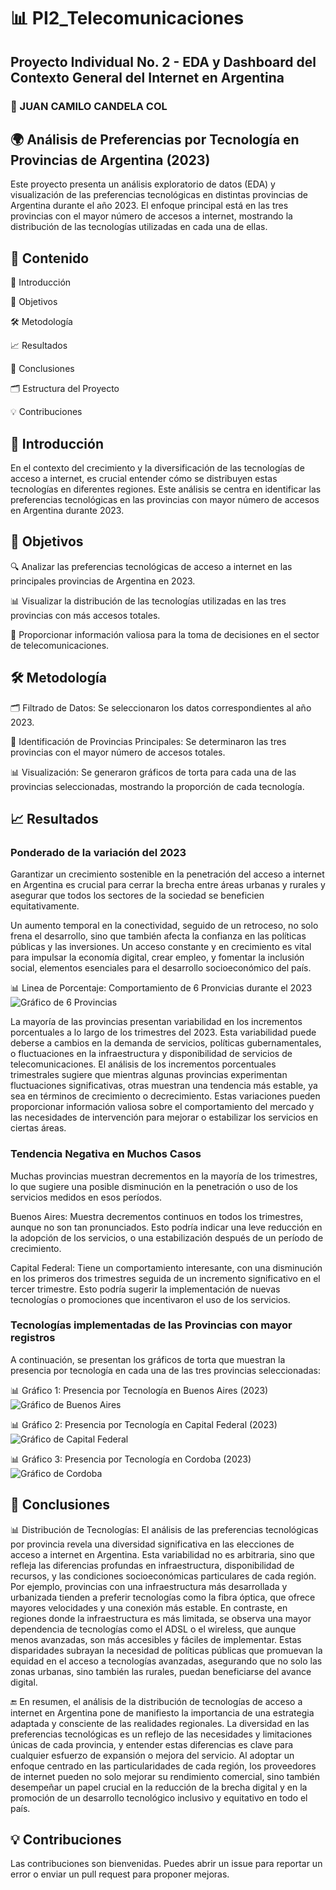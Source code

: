 # 📊 PI2_Telecomunicaciones
## Proyecto Individual No. 2 - EDA y Dashboard del Contexto General del Internet en Argentina
### 👤 JUAN CAMILO CANDELA COL

## 🌍 Análisis de Preferencias por Tecnología en Provincias de Argentina (2023)
Este proyecto presenta un análisis exploratorio de datos (EDA) y visualización de las preferencias tecnológicas en distintas provincias de Argentina durante el año 2023. El enfoque principal está en las tres provincias con el mayor número de accesos a internet, mostrando la distribución de las tecnologías utilizadas en cada una de ellas.

## 📑 Contenido

📜 Introducción

🎯 Objetivos

🛠️ Metodología

📈 Resultados

📝 Conclusiones

🗂️ Estructura del Proyecto

💡 Contribuciones


## 🌟 Introducción
En el contexto del crecimiento y la diversificación de las tecnologías de acceso a internet, es crucial entender cómo se distribuyen estas tecnologías en diferentes regiones. Este análisis se centra en identificar las preferencias tecnológicas en las provincias con mayor número de accesos en Argentina durante 2023.

## 🎯 Objetivos
  🔍 Analizar las preferencias tecnológicas de acceso a internet en las principales provincias de Argentina en 2023.
  
  📊 Visualizar la distribución de las tecnologías utilizadas en las tres provincias con más accesos totales.
  
  💼 Proporcionar información valiosa para la toma de decisiones en el sector de telecomunicaciones.
  
## 🛠️ Metodología
🗂️ Filtrado de Datos: Se seleccionaron los datos correspondientes al año 2023.

📌 Identificación de Provincias Principales: Se determinaron las tres provincias con el mayor número de accesos totales.

📊 Visualización: Se generaron gráficos de torta para cada una de las provincias seleccionadas, mostrando la proporción de cada tecnología.


## 📈 Resultados
### Ponderado de la variación del 2023
Garantizar un crecimiento sostenible en la penetración del acceso a internet en Argentina es crucial para cerrar la brecha entre áreas urbanas y rurales y asegurar que todos los sectores de la sociedad se beneficien equitativamente.

Un aumento temporal en la conectividad, seguido de un retroceso, no solo frena el desarrollo, sino que también afecta la confianza en las políticas públicas y las inversiones. Un acceso constante y en crecimiento es vital para impulsar la economía digital, crear empleo, y fomentar la inclusión social, elementos esenciales para el desarrollo socioeconómico del país.

📊 Linea de Porcentaje: Comportamiento de 6 Pronvicias durante el 2023
![Gráfico de 6 Provincias](sources/variacionPorcentual_6prov.png)

La mayoría de las provincias presentan variabilidad en los incrementos porcentuales a lo largo de los trimestres del 2023. Esta variabilidad puede deberse a cambios en la demanda de servicios, políticas gubernamentales, o fluctuaciones en la infraestructura y disponibilidad de servicios de telecomunicaciones. El análisis de los incrementos porcentuales trimestrales sugiere que mientras algunas provincias experimentan fluctuaciones significativas, otras muestran una tendencia más estable, ya sea en términos de crecimiento o decrecimiento. Estas variaciones pueden proporcionar información valiosa sobre el comportamiento del mercado y las necesidades de intervención para mejorar o estabilizar los servicios en ciertas áreas.

### Tendencia Negativa en Muchos Casos
Muchas provincias muestran decrementos en la mayoría de los trimestres, lo que sugiere una posible disminución en la penetración o uso de los servicios medidos en esos períodos.

Buenos Aires:
Muestra decrementos continuos en todos los trimestres, aunque no son tan pronunciados. Esto podría indicar una leve reducción en la adopción de los servicios, o una estabilización después de un período de crecimiento.

Capital Federal:
Tiene un comportamiento interesante, con una disminución en los primeros dos trimestres seguida de un incremento significativo en el tercer trimestre. Esto podría sugerir la implementación de nuevas tecnologías o promociones que incentivaron el uso de los servicios.


### Tecnologías implementadas de las Provincias con mayor registros

A continuación, se presentan los gráficos de torta que muestran la presencia por tecnología en cada una de las tres provincias seleccionadas:

📊 Gráfico 1: Presencia por Tecnología en Buenos Aires (2023)
![Gráfico de Buenos Aires](sources/BuenosAires_IntTec2023.png)


📊 Gráfico 2: Presencia por Tecnología en Capital Federal (2023)
![Gráfico de Capital Federal](sources/CapitalFederal__IntTec2023.png)


📊 Gráfico 3: Presencia por Tecnología en Cordoba (2023)
![Gráfico de Cordoba](sources/Cordoba__IntTec2023.png)


## 📝 Conclusiones

📊 Distribución de Tecnologías: El análisis de las preferencias tecnológicas por provincia revela una diversidad significativa en las elecciones de acceso a internet en Argentina. Esta variabilidad no es arbitraria, sino que refleja las diferencias profundas en infraestructura, disponibilidad de recursos, y las condiciones socioeconómicas particulares de cada región. Por ejemplo, provincias con una infraestructura más desarrollada y urbanizada tienden a preferir tecnologías como la fibra óptica, que ofrece mayores velocidades y una conexión más estable. En contraste, en regiones donde la infraestructura es más limitada, se observa una mayor dependencia de tecnologías como el ADSL o el wireless, que aunque menos avanzadas, son más accesibles y fáciles de implementar. Estas disparidades subrayan la necesidad de políticas públicas que promuevan la equidad en el acceso a tecnologías avanzadas, asegurando que no solo las zonas urbanas, sino también las rurales, puedan beneficiarse del avance digital.


🔚 En resumen, el análisis de la distribución de tecnologías de acceso a internet en Argentina pone de manifiesto la importancia de una estrategia adaptada y consciente de las realidades regionales. La diversidad en las preferencias tecnológicas es un reflejo de las necesidades y limitaciones únicas de cada provincia, y entender estas diferencias es clave para cualquier esfuerzo de expansión o mejora del servicio. Al adoptar un enfoque centrado en las particularidades de cada región, los proveedores de internet pueden no solo mejorar su rendimiento comercial, sino también desempeñar un papel crucial en la reducción de la brecha digital y en la promoción de un desarrollo tecnológico inclusivo y equitativo en todo el país.
     
         

## 💡 Contribuciones
Las contribuciones son bienvenidas. Puedes abrir un issue para reportar un error o enviar un pull request para proponer mejoras.




